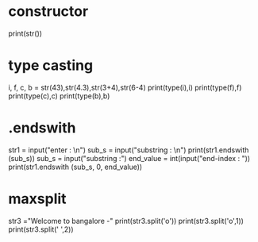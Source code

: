 

# constructor
print(str())
# type casting

i, f, c, b =  str(43),str(4.3),str(3+4),str(6-4)
print(type(i),i)
print(type(f),f)
print(type(c),c)
print(type(b),b)
# .endswith

str1 = input("enter : \n")
sub_s = input("substring : \n")
print(str1.endswith (sub_s))
sub_s = input("substring :")
end_value = int(input("end-index : "))
print(str1.endswith (sub_s, 0, end_value))
# maxsplit

str3 ="Welcome to bangalore -"
print(str3.split('o'))
print(str3.split('o',1))
print(str3.split(' ',2))
